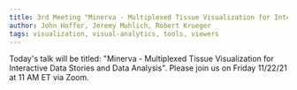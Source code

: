 ```yaml
---
title: 3rd Meeting "Minerva - Multiplexed Tissue Visualization for Interactive Data Stories and Data Analysis"
author: John Hoffer, Jeremy Muhlich, Robert Krueger
tags: visualization, visual-analytics, tools, viewers
---
```


Today's talk will be titled: "Minerva - Multiplexed Tissue Visualization for Interactive Data Stories and Data Analysis". Please join us on Friday 11/22/21 at 11 AM ET via Zoom.
